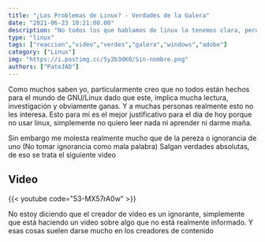 ```yaml
---
title: "¿Los Problemas de Linux? - Verdades de la Galera"
date: "2021-06-23 10:21:00.00"
description: "No todos los que hablamos de linux la tenemos clara, pero muchos hablan por hablar..."
type: "linux"
tags: ["reaccion","video","verdes","galera","windows","adobe"]
category: ["Linux"]
img: "https://i.postimg.cc/5y2b3dK0/Sin-nombre.png"
authors: ["PatoJAD"]
---
```


Como muchos saben yo, particularmente creo que no todos están hechos para el mundo de GNU/Linux dado que este, implica mucha lectura, investigación y obviamente ganas. Y a muchas personas realmente esto no les interesa. Esto para mi es el mejor justificativo para el dia de hoy porque no usar linux, simplemente no quiero leer nada ni aprender ni darme maña.

Sin embargo me molesta realmente mucho que de la pereza o ignorancia de uno (No tomar ignorancia como mala palabra) Salgan verdades absolutas, de eso se trata el siguiente video

## Video

{{< youtube code="53-MX57rA0w" >}}

No estoy diciendo que el creador de video es un ignorante, simplemente que está haciendo un video sobre algo que no está realmente informado. Y esas cosas suelen darse mucho en los creadores de contenido
